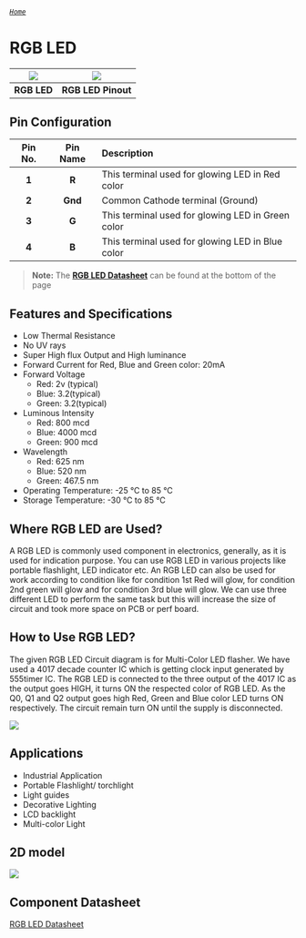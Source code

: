 ###### [`Home`](https://mohanadsinan.github.io/IoT-Based-Healthcare-System/)

# RGB LED

| ![](https://i.imgur.com/JQ1Mp6u.jpg) | ![](https://i.imgur.com/L0URGQF.png) |
| :---: | :---: |
| **RGB LED** | **RGB LED Pinout** |

## Pin Configuration
| Pin No. | Pin Name | Description |
| :---: | :---: | :--- |
| **1** | **R** | This terminal used for glowing LED in Red color |
| **2** | **Gnd** | Common Cathode terminal (Ground) |
| **3** | **G** | This terminal used for glowing LED in Green color |
| **4** | **B** | This terminal used for glowing LED in Blue color |

> **Note:** The [**RGB LED Datasheet**](#component-datasheet) can be found at the bottom of the page

## Features and Specifications
- Low Thermal Resistance
- No UV rays
- Super High flux Output and High luminance
- Forward Current for Red, Blue and Green color: 20mA
- Forward Voltage
  - Red: 2v (typical)
  - Blue: 3.2(typical)
  - Green: 3.2(typical)
- Luminous Intensity
  - Red: 800 mcd
  - Blue: 4000 mcd
  - Green: 900 mcd
- Wavelength
  - Red: 625 nm
  - Blue: 520 nm
  - Green: 467.5 nm
- Operating Temperature: -25 ℃ to 85 ℃
- Storage Temperature: -30 ℃ to 85 ℃

## Where RGB LED are Used?
A RGB LED is commonly used component in electronics, generally, as it is used for indication purpose. You can use RGB LED in various projects like portable flashlight, LED indicator etc. An RGB LED can also be used for work according to condition like for condition 1st Red will glow, for condition 2nd green will glow and for condition 3rd blue will glow. We can use three different LED to perform the same task but this will increase the size of circuit and took more space on PCB or perf board.  

## How to Use RGB LED?
The given RGB LED Circuit diagram is for Multi-Color LED flasher. We have used a 4017 decade counter IC which is getting clock input generated by 555timer IC. The RGB LED is connected to the three output of the 4017 IC as the output goes HIGH, it turns ON the respected color of RGB LED. As the Q0, Q1 and Q2 output goes high Red, Green and Blue color LED turns ON respectively. The circuit remain turn ON until the supply is disconnected.

![](https://i.imgur.com/tkm5oel.png)

## Applications
- Industrial Application
- Portable Flashlight/ torchlight
- Light guides
- Decorative Lighting
- LCD backlight
- Multi-color Light

## 2D model
![](https://i.imgur.com/Aeq8uKk.png)

## Component Datasheet
[RGB LED Datasheet](LED.pdf)
